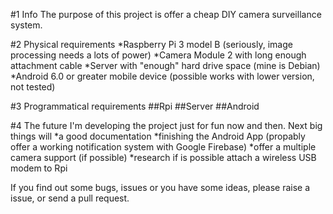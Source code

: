 #1 Info
The purpose of this project is offer a cheap DIY camera surveillance system.

#2 Physical requirements
*Raspberry Pi 3 model B (seriously, image processing needs a lots of power)
*Camera Module 2 with long enough attachment cable
*Server with "enough" hard drive space (mine is Debian)
*Android 6.0 or greater mobile device (possible works with lower version, not tested)

#3 Programmatical requirements
##Rpi
##Server
##Android

#4 The future
I'm developing the project just for fun now and then. Next big things will 
*a good documentation 
*finishing the Android App (propably offer a working notification system with Google Firebase)
*offer a multiple camera support (if possible)
*research if is possible attach a wireless USB modem to Rpi

If you find out some bugs, issues or you have some ideas, please raise a issue, or send a pull request.

